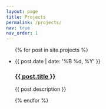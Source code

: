 ```yaml
---
layout: page
title: Projects
permalink: /projects/
nav: true
nav_order: 1
---
```


<div class="post">
  <ul class="post-list">
    {% for post in site.projects %}
      <li>
        <p class="post-meta">{{ post.date | date: '%B %d, %Y' }}</p>
        <h3><a class="post-title" href="{{ post.url | prepend: site.baseurl }}">{{ post.title }}</a></h3>
        <p>{{ post.description }}</p>
      </li>
    {% endfor %}
  </ul>
</div>
